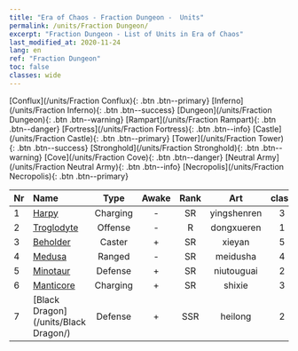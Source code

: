 ```yaml
---
title: "Era of Chaos - Fraction Dungeon -  Units"
permalink: /units/Fraction Dungeon/
excerpt: "Fraction Dungeon - List of Units in Era of Chaos"
last_modified_at: 2020-11-24
lang: en
ref: "Fraction Dungeon"
toc: false
classes: wide
---
```

 [Conflux](/units/Fraction Conflux){: .btn .btn--primary} [Inferno](/units/Fraction Inferno){: .btn .btn--success} [Dungeon](/units/Fraction Dungeon){: .btn .btn--warning} [Rampart](/units/Fraction Rampart){: .btn .btn--danger} [Fortress](/units/Fraction Fortress){: .btn .btn--info} [Castle](/units/Fraction Castle){: .btn .btn--primary} [Tower](/units/Fraction Tower){: .btn .btn--success} [Stronghold](/units/Fraction Stronghold){: .btn .btn--warning} [Cove](/units/Fraction Cove){: .btn .btn--danger} [Neutral Army](/units/Fraction Neutral Army){: .btn .btn--info} [Necropolis](/units/Fraction Necropolis){: .btn .btn--primary} 

  | Nr |         Name        |   Type   | Awake |    Rank   |      Art      |  class  |    s   |   label   |    HP     |
  |:---|:--------------------|:--------:|:-----:|:---------:|:-------------:|:-------:|:------:|:---------:|:----------|
  | 1 | [Harpy](/units/Harpy/) | Charging | - | SR | yingshenren | 3 |  1 |  1(7) |  860  |
  | 2 | [Troglodyte](/units/Troglodyte/) | Offense | - | R | dongxueren | 1 |  1 |  1(7) |  744  |
  | 3 | [Beholder](/units/Beholder/) | Caster | + | SR | xieyan | 5 |  2 |  1(7) |  744  |
  | 4 | [Medusa](/units/Medusa/) | Ranged | - | SR | meidusha | 4 |  2 |  2(7) |  1144  |
  | 5 | [Minotaur](/units/Minotaur/) | Defense | + | SR | niutouguai | 2 |  2 |  2(7) |  2725  |
  | 6 | [Manticore](/units/Manticore/) | Charging | + | SR | shixie | 3 |  2 |  2(7) |  1917  |
  | 7 | [Black Dragon](/units/Black Dragon/) | Defense | + | SSR | heilong | 2 |  4 |  3(7) |  8712  |
